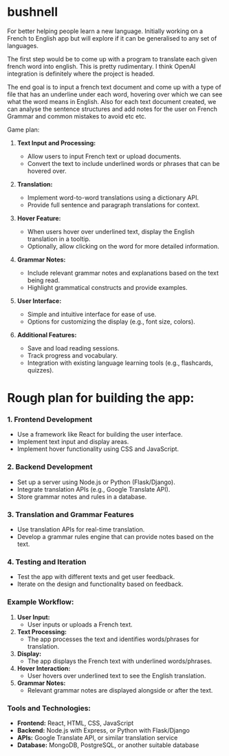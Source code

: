 # bushnell
For better helping people learn a new language. Initially working on a French to English app but will explore if it can be generalised to any set of languages.

The first step would be to come up with a program to translate each given french word into english. This is pretty rudimentary. I think OpenAI integration is definitely where the project is headed.

The end goal is to input a french text document and come up with a type of file that has an underline under each word, hovering over which we can see what the word means in English. Also for each text document created, we can analyse the sentence structures and add notes for the user on French Grammar and common mistakes to avoid etc etc.

Game plan:

1. **Text Input and Processing:**
   - Allow users to input French text or upload documents.
   - Convert the text to include underlined words or phrases that can be hovered over.

2. **Translation:**
   - Implement word-to-word translations using a dictionary API.
   - Provide full sentence and paragraph translations for context.

3. **Hover Feature:**
   - When users hover over underlined text, display the English translation in a tooltip.
   - Optionally, allow clicking on the word for more detailed information.

4. **Grammar Notes:**
   - Include relevant grammar notes and explanations based on the text being read.
   - Highlight grammatical constructs and provide examples.

5. **User Interface:**
   - Simple and intuitive interface for ease of use.
   - Options for customizing the display (e.g., font size, colors).

6. **Additional Features:**
   - Save and load reading sessions.
   - Track progress and vocabulary.
   - Integration with existing language learning tools (e.g., flashcards, quizzes).

# Rough plan for building the app:

### 1. Frontend Development
- Use a framework like React for building the user interface.
- Implement text input and display areas.
- Implement hover functionality using CSS and JavaScript.

### 2. Backend Development
- Set up a server using Node.js or Python (Flask/Django).
- Integrate translation APIs (e.g., Google Translate API).
- Store grammar notes and rules in a database.

### 3. Translation and Grammar Features
- Use translation APIs for real-time translation.
- Develop a grammar rules engine that can provide notes based on the text.

### 4. Testing and Iteration
- Test the app with different texts and get user feedback.
- Iterate on the design and functionality based on feedback.

### Example Workflow:

1. **User Input:**
   - User inputs or uploads a French text.
2. **Text Processing:**
   - The app processes the text and identifies words/phrases for translation.
3. **Display:**
   - The app displays the French text with underlined words/phrases.
4. **Hover Interaction:**
   - User hovers over underlined text to see the English translation.
5. **Grammar Notes:**
   - Relevant grammar notes are displayed alongside or after the text.

### Tools and Technologies:
- **Frontend:** React, HTML, CSS, JavaScript
- **Backend:** Node.js with Express, or Python with Flask/Django
- **APIs:** Google Translate API, or similar translation service
- **Database:** MongoDB, PostgreSQL, or another suitable database

